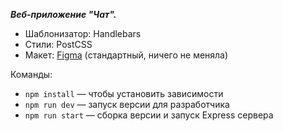 ***Веб-приложение "Чат".***
 - Шаблонизатор: Handlebars
 - Стили: PostCSS
 - Макет: [Figma](https://www.figma.com/file/jF5fFFzgGOxQeB4CmKWTiE/Chat_external_link?type=design&node-id=0%3A1&t=hfjoJ2DkvLkAWvLC-1) (стандартный, ничего не меняла)

Команды:
- `npm install` — чтобы установить зависимости
- `npm run dev` — запуск версии для разработчика
- `npm run start` — сборка версии и запуск Express сервера